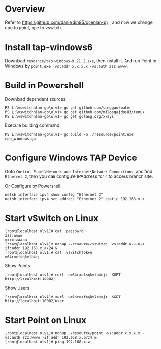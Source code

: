 # Overview 

Refer to https://github.com/danieldin95/openlan-py , and now we change cpe to point, ope to vswitch.

# Install tap-windows6

Download `resource/tap-windows-9.21.2.exe`, then install it. And run Point in Windows by `point.exe -vs:addr x.x.x.x -vs:auth zzz:wwww`. 

# Build in Powershell

Download dependent sources

    PS L:\vswitchnlan-go\olv1> go get github.com/songgao/water
    PS L:\vswitchnlan-go\olv1> go get github.com/milosgajdos83/tenus
    PS L:\vswitchnlan-go\olv1> go get golang.org/x/sys

Execute building command.

    PS L:\vswitchnlan-go\olv1> go build -o ./resource/point.exe cpe_windows.go

# Configure Windows TAP Device

Goto `Control Panel\Network and Internet\Network Connections`, and find `Ethernet 2`, then you can configure IPAddress for it to access branch site. 

Or Configure by Powershell.

    netsh interface ipv4 show config "Ethernet 2"
    netsh interface ipv4 set address "Ethernet 2" static 192.168.x.b

# Start vSwitch on Linux

    [root@localhost olv1]# cat .passowrd
    zzz:wwww
    xxxx:aaaaa
    [root@localhost olv1]# nohup ./resource/vswitch -vs:addr x.x.x.x -if:addr 192.168.x.a/24 &
    [root@localhost olv1]# cat .vswitchtoken
    m64rxofsqkvlb4cj
    
Show Points

    [root@localhost olv1]# curl -um64rxofsqkvlb4cj: -XGET http://localhost:10082/

Show Users

    [root@localhost olv1]# curl -um64rxofsqkvlb4cj: -XGET http://localhost:10082/user

# Start Point on Linux

    [root@localhost olv1]# nohup ./resource/point -vs:addr x.x.x.x -vs:auth zzz:wwww -if:addr 192.168.x.b/24 &
    [root@localhost olv1]# ping 192.168.x.a

